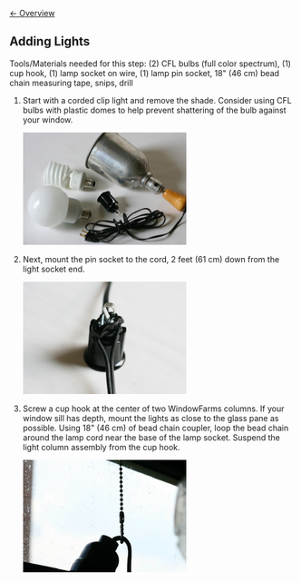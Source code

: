 [&larr; Overview](index.md)

## Adding Lights

Tools/Materials needed for this step:
(2) CFL bulbs (full color spectrum), (1) cup hook, (1) lamp socket on wire, (1) lamp pin socket, 18" (46 cm) bead chain measuring tape, snips, drill

1. Start with a corded clip light and remove the shade. Consider using CFL bulbs with plastic domes to help prevent shattering of the bulb against your window.

    ![](images/7_0.jpg)

2. Next, mount the pin socket to the cord, 2 feet (61 cm) down from the light socket end.

    ![](images/7_1.jpg)

3. Screw a cup hook at the center of two WindowFarms columns. If your window sill has depth, mount the lights as close to the glass pane as possible. Using 18" (46 cm) of bead chain coupler, loop the bead chain around the lamp cord near the base of the lamp socket. Suspend the light column assembly from the cup hook.

    ![](images/7_2.jpg)
